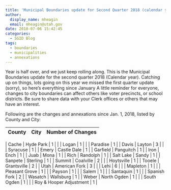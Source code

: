 ```yaml
---
title: 'Municipal Boundaries update for Second Quarter 2018 (calendar year)'
author:
  display_name: mheagin
  email: mheagin@utah.gov
date: 2018-07-06 15:42:45
categories:
  - SGID Blog
tags:
  - boundaries
  - municipalities
  - annexations
---
```


Year is half over, and we just keep rolling along. This is the Municipal Boundaries update for the second quarter 2018 (Calendar year). Catching up on things, lots going on this year we missed  the first quarter update (sorry), so here’s everything since January
A little reminder for everyone, changes to city boundaries can affect others like voter precincts, or school districts. Be sure to share data with your Clerk offices or others that may have an interest.

Following are the changes and annexations since Jan. 1, 2018,  listed by County and City:

| County | City | Number of Changes |
| --- | --- | --- |

| Cache | Hyde Park | 1 |
| | Logan | 1 |
| | Paradise | 1 |
| Davis | Layton | 3 |
| | Syracuse | 1 |
| Emery | Castle Dale  | 1 |
| Garfield | Panguitch | 1 |
| Iron | Ench | 1 |
| Juab | Mona | 1 |
| Rich | Randolph  | 1 |
| Salt Lake | Sandy | 1 |
| Sanpete | Sterling | 1 |
| Summit | Coalville | 2 |
| | Hoytsville | 1 |
| Tooele | Grantsville | 2 |
| Utah | American Fork | 3 |
| | Lehi | 6 |
| | Mapleton | 1 |
| | Pleasant Grove | 1 |
| | Payson | 1 |
| | Salem | 1 |
| | Santaquin | 1 |
| | Spanish Fork | 2 |
| Wasatch | Wallsburg | 1 |
| Weber | North Ogden | 1 |
| | South Ogden | 1 |
| | Roy & Hooper Adjustment | 1 |
